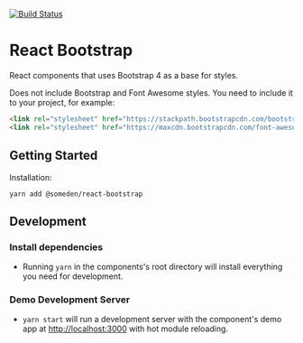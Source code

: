[![Build Status](https://travis-ci.com/someden/react-bootstrap.svg?branch=master)](https://travis-ci.com/someden/react-bootstrap)

# React Bootstrap

React components that uses Bootstrap 4 as a base for styles.

Does not include Bootstrap and Font Awesome styles. You need to include it to your project, for example:
```html
<link rel="stylesheet" href="https://stackpath.bootstrapcdn.com/bootstrap/4.1.1/css/bootstrap.min.css" integrity="sha384-WskhaSGFgHYWDcbwN70/dfYBj47jz9qbsMId/iRN3ewGhXQFZCSftd1LZCfmhktB" crossorigin="anonymous">
<link rel="stylesheet" href="https://maxcdn.bootstrapcdn.com/font-awesome/4.7.0/css/font-awesome.min.css" integrity="sha384-wvfXpqpZZVQGK6TAh5PVlGOfQNHSoD2xbE+QkPxCAFlNEevoEH3Sl0sibVcOQVnN" crossorigin="anonymous">
```

## Getting Started

Installation:
```
yarn add @someden/react-bootstrap
```

## Development

### Install dependencies

- Running `yarn` in the components's root directory will install everything you need for development.

### Demo Development Server

- `yarn start` will run a development server with the component's demo app at [http://localhost:3000](http://localhost:3000) with hot module reloading.
